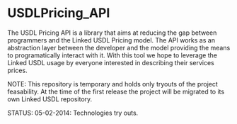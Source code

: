 USDLPricing_API
===============

The USDL Pricing API is a library that aims at reducing the gap between programmers and the Linked USDL Pricing model. The API works as an abstraction layer between the developer and the model providing the means to programatically interact with it. With this tool we hope to leverage the Linked USDL usage by everyone interested in describing their services prices. 


NOTE: This repository is temporary and holds only tryouts of the project feasability. At the time of the first release the project will be migrated to its own Linked USDL repository.   

STATUS:
05-02-2014: Technologies try outs.  

